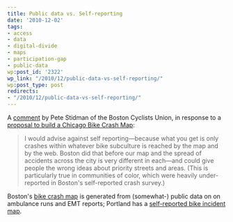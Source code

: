 ```yaml
---
title: Public data vs. Self-reporting
date: '2010-12-02'
tags:
- access
- data
- digital-divide
- maps
- participation-gap
- public-data
wp:post_id: '2322'
wp_link: "/2010/12/public-data-vs-self-reporting/"
wp:post_type: post
redirects:
- "/2010/12/public-data-vs-self-reporting/"
---
```


A [comment](http://www.stevevance.net/planning/i-want-to-make-a-crash-reporting-tool/#comment-106046851) by Pete Stidman of the Boston Cyclists Union, in response to a [proposal to build a Chicago Bike Crash Map](http://www.stevevance.net/planning/i-want-to-make-a-crash-reporting-tool/):

> I would advise against self reporting—because what you get is only crashes within whatever bike subculture is reached by the map and by the web. Boston did that before our map and the spread of accidents across the city is very different in each—and could give people the wrong ideas about priority streets and areas. (This is particularly true in communities of color, which were heavily under-reported in Boston's self-reported crash survey.)

Boston's [bike crash map](http://bostoncyclistsunion.org/resources/crash-map/) is generated from (somewhat-) public data on on ambulance runs and EMT reports; Portland has a [self-reported bike incident map](http://bikeportland.org/closecall/home.php).
